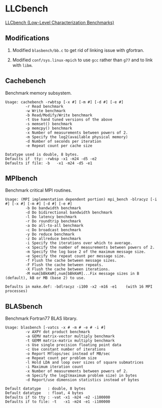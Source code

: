 LLCbench
========

[LLCbench (Low-Level Characterization Benchmarks)](http://icl.cs.utk.edu/llcbench/index.htm)

## Modifications

1. Modified `blasbench/bb.c` to get rid of linking issue with gfortran.

2. Modified `conf/sys.linux-mpich` to use `gcc` rather than `g77` and to link with `libm`.

## Cachebench

Benchmark memory subsystem.

```
Usage: cachebench -rwbtsp [-x #] [-m #] [-d #] [-e #]
         -r Read benchmark
         -w Write benchmark
         -b Read/Modify/Write benchmark
         -t Use hand tuned versions of the above
         -s memset() benchmark
         -p memcpy() benchmark
         -x Number of measurements between powers of 2.
         -m Specify the log2(available physical memory)
         -d Number of seconds per iteration
         -e Repeat count per cache size

Datatype used is double, 8 bytes.
Defaults if  tty: -rwbsp -x1 -m24 -d5 -e2
Defaults if file: -b   -x1 -m24 -d5 -e1
```

## MPIbench

Benchmark critical MPI routines.

```
Usage: (MPI implementation dependent portion) mpi_bench -blracyz [-i #] [-x #] [-m #] [-d #] [-e #]
         -b Do bandwidth benchmark
         -d Do bidirectional bandwidth benchmark
         -l Do latency benchmark
         -r Do roundtrip benchmark
         -a Do all-to-all benchmark
         -c Do broadcast benchmark
         -y Do reduce benchmark
         -z Do allreduce benchmark
         -i Specify the iterations over which to average. 
         -x Specify the number of measurements between powers of 2.  
         -m Specify the log base 2 of the maximum message size.
         -e Specify the repeat count per message size. 
         -f Flush the cache between message sizes.
         -F Flush the cache between repeats.
         -X Flush the cache between iterations.
         -M num[bBkKmM],num[bBkKmM]...Fix message sizes in B (default), kB or MB (base 2) to use. 

Defaults in make.def: -bdlracyz -i100 -x2 -m16 -e1    (with 16 MPI processes) 
```

## BLASbench

Benchmark Fortran77 BLAS library.

```
Usage: blasbench [-vatcs -x # -m # -e # -i #]
         -v AXPY dot product benchmark
         -a GEMV matrix-vector multiply benchmark
         -t GEMM matrix-matrix multiply benchmark
         -s Use single precision floating point data
         -c Use constant number of iterations
         -o Report Mflops/sec instead of MB/sec
         -e Repeat count per problem size
         -l Hold LDA and loop over sizes of square submatrices
         -i Maximum iteration count
         -x Number of measurements between powers of 2.
         -m Specify the log2(maximum problem size) in bytes
         -d Report/use dimension statistics instead of bytes

Default datatype   : double, 8 bytes
Default datatype   : float, 4 bytes
Defaults if to tty : -vat -x1 -m24 -e2 -i100000
Defaults if to file: -t   -x1 -m24 -e1 -i100000
```
